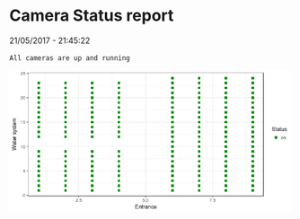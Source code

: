 Camera Status report
================
21/05/2017 - 21:45:22

    All cameras are up and running

![](camreport_files/figure-markdown_github/unnamed-chunk-2-1.png)
